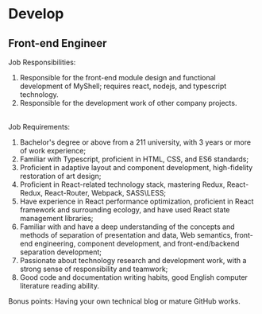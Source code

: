 # Develop

## Front-end Engineer

Job Responsibilities:&#x20;

1. Responsible for the front-end module design and functional development of MyShell; requires react, nodejs, and typescript technology.
2. Responsible for the development work of other company projects.

\
Job Requirements:

1. Bachelor's degree or above from a 211 university, with 3 years or more of work experience; &#x20;
2. Familiar with Typescript, proficient in HTML, CSS, and ES6 standards;
3. Proficient in adaptive layout and component development, high-fidelity restoration of art design;
4. Proficient in React-related technology stack, mastering Redux, React-Redux, React-Router, Webpack, SASS\LESS; &#x20;
5. Have experience in React performance optimization, proficient in React framework and surrounding ecology, and have used React state management libraries;
6. Familiar with and have a deep understanding of the concepts and methods of separation of presentation and data, Web semantics, front-end engineering, component development, and front-end/backend separation development;
7. Passionate about technology research and development work, with a strong sense of responsibility and teamwork;
8. Good code and documentation writing habits, good English computer literature reading ability.

Bonus points: Having your own technical blog or mature GitHub works.